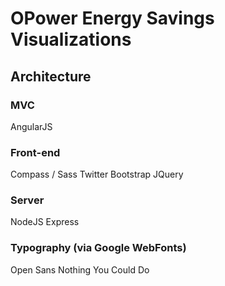 # OPower Energy Savings Visualizations


## Architecture



### MVC 

AngularJS


### Front-end

Compass / Sass 
Twitter Bootstrap
JQuery 

### Server
NodeJS 
Express 

### Typography (via Google WebFonts)
Open Sans
Nothing You Could Do

